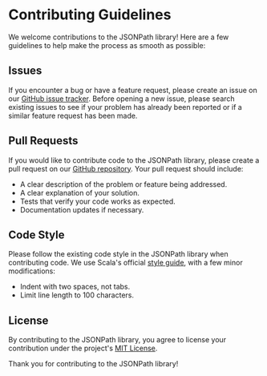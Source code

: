 # Contributing Guidelines

We welcome contributions to the JSONPath library! Here are a few guidelines to help make the process as smooth as possible:

## Issues

If you encounter a bug or have a feature request, please create an issue on our [GitHub issue tracker](https://github.com/filosganga/jsonpath/issues). Before opening a new issue, please search existing issues to see if your problem has already been reported or if a similar feature request has been made.

## Pull Requests

If you would like to contribute code to the JSONPath library, please create a pull request on our [GitHub repository](https://github.com/filosganga/jsonpath/pulls). Your pull request should include:

- A clear description of the problem or feature being addressed.
- A clear explanation of your solution.
- Tests that verify your code works as expected.
- Documentation updates if necessary.

## Code Style

Please follow the existing code style in the JSONPath library when contributing code. We use Scala's official [style guide](https://docs.scala-lang.org/style/), with a few minor modifications:

- Indent with two spaces, not tabs.
- Limit line length to 100 characters.

## License

By contributing to the JSONPath library, you agree to license your contribution under the project's [MIT License](https://github.com/filosganga/jsonpath/blob/main/LICENSE).

Thank you for contributing to the JSONPath library!